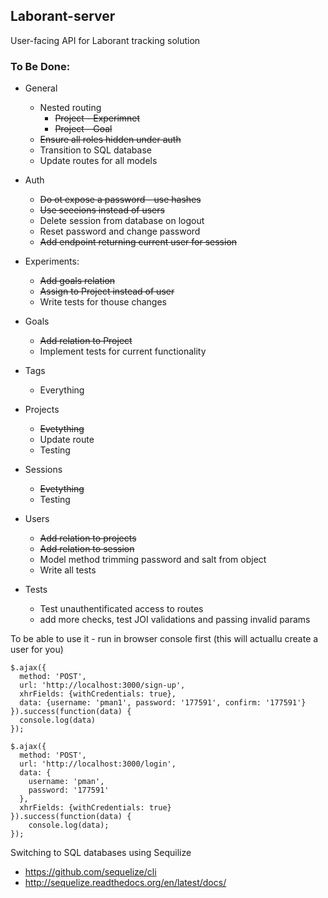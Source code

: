 ## Laborant-server

User-facing API for Laborant tracking solution

### To Be Done:

* General
  - Nested routing
    - ~~Project - Experimnet~~
    - ~~Project - Goal~~
  - ~~Ensure all roles hidden under auth~~
  - Transition to SQL database
  - Update routes for all models

* Auth
  - ~~Do ot expose a password - use hashes~~
  - ~~Use seeeions instead of users~~
  - Delete session from database on logout
  - Reset password and change password
  - ~~Add endpoint returning current user for session~~

* Experiments:
  - ~~Add goals relation~~
  - ~~Assign to Project instead of user~~
  - Write tests for thouse changes

* Goals
  - ~~Add relation to Project~~
  - Implement tests for current functionality

* Tags
  - Everything

* Projects
  - ~~Evetything~~
  - Update route
  - Testing

* Sessions
  - ~~Evetything~~
  - Testing

* Users
  - ~~Add relation to projects~~
  - ~~Add relation to session~~
  - Model method trimming password and salt from object
  - Write all tests

* Tests
  - Test unauthentificated access to routes
  - add more checks, test JOI validations and passing invalid params


To be able to use it - run in browser console first (this will actuallu create a user for you)

```
$.ajax({
  method: 'POST',
  url: 'http://localhost:3000/sign-up',
  xhrFields: {withCredentials: true},
  data: {username: 'pman1', password: '177591', confirm: '177591'}
}).success(function(data) {
  console.log(data)
});

$.ajax({
  method: 'POST',
  url: 'http://localhost:3000/login',
  data: {
    username: 'pman',
    password: '177591'
  },
  xhrFields: {withCredentials: true}
}).success(function(data) {
    console.log(data);
});

```

Switching to SQL databases using Sequilize
* https://github.com/sequelize/cli
* http://sequelize.readthedocs.org/en/latest/docs/
